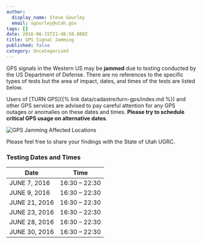 ```yaml
---
author:
  display_name: Steve Gourley
  email: sgourley@utah.gov
tags: []
date: 2016-06-15T21:48:58.000Z
title: GPS Signal Jamming
published: false
category: Uncategorized
---
```


GPS signals in the Western US may be **jammed** due to testing conducted by the US Department of Defense. There are no references to the specific types of tests but the area of impact, dates, and times of the tests are listed below.

Users of [TURN GPS]({% link data/cadastre/turn-gps/index.md %}) and other GPS services are advised to pay careful attention for any GPS outages or anomalies on these dates and times. **Please try to schedule critical GPS usage on alternative dates**.

![GPS Jamming Affected Locations](deleted)

Please feel free to share your findings with the State of Utah UGRC.

### Testing Dates and Times

| Date          |     Time      |
| ------------- | :-----------: |
| JUNE 7, 2016  | 16:30 – 22:30 |
| JUNE 9, 2016  | 16:30 – 22:30 |
| JUNE 21, 2016 | 16:30 – 22:30 |
| JUNE 23, 2016 | 16:30 – 22:30 |
| JUNE 28, 2016 | 16:30 – 22:30 |
| JUNE 30, 2016 | 16:30 – 22:30 |
